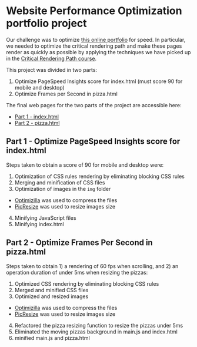 # Website Performance Optimization portfolio project
Our challenge was to optimize [this online portfolio](https://github.com/MichelML/frontend-nanodegree-websiteoptimization) for speed. In particular, we needed to optimize the critical rendering path and make these pages render as quickly as possible by applying the techniques we have picked up in the [Critical Rendering Path course](https://www.udacity.com/course/ud884).

This project was divided in two parts:   
1. Optimize PageSpeed Insights score for index.html (must score 90 for mobile and desktop)   
2. Optimize Frames per Second in pizza.html  

The final web pages for the two parts of the project are accessible here: 
- [Part 1 - index.html](https://michelml.github.io/frontend-nanodegree-websiteoptimization/dist/)
- [Part 2 - pizza.html](https://michelml.github.io/frontend-nanodegree-websiteoptimization/dist/views/pizza.html)

## Part 1 - Optimize PageSpeed Insights score for index.html
Steps taken to obtain a score of 90 for mobile and desktop were:  

1. Optimization of CSS rules rendering by eliminating blocking CSS rules  
2. Merging and minification of CSS files  
3. Optimization of images in the `img` folder  
  * [Optimizilla](http://optimizilla.com/) was used to compress the files  
  * [PicResize](http://www.picresize.com/) was used to resize images size  
4. Minifying JavaScript files  
5. Minifying index.html  

## Part 2 - Optimize Frames Per Second in pizza.html
Steps taken to obtain 1) a rendering of 60 fps when scrolling, and 2) an operation duration of under 5ms when resizing the pizzas:   

1. Optimized CSS rendering by eliminating blocking CSS rules  
2. Merged and minified CSS files  
3. Optimized and resized images  
  * [Optimizilla](http://optimizilla.com/) was used to compress the files  
  * [PicResize](http://www.picresize.com/) was used to resize images size  
4. Refactored the pizza resizing function to resize the pizzas under 5ms  
5. Eliminated the moving pizzas background in main.js and index.html  
6. minified main.js and pizza.html  
 

